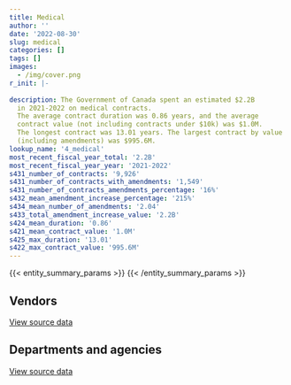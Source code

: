 ```yaml
---
title: Medical
author: ''
date: '2022-08-30'
slug: medical
categories: []
tags: []
images:
  - /img/cover.png
r_init: |-
  
description: The Government of Canada spent an estimated $2.2B
  in 2021-2022 on medical contracts.
  The average contract duration was 0.86 years, and the average
  contract value (not including contracts under $10k) was $1.0M.
  The longest contract was 13.01 years. The largest contract by value
  (including amendments) was $995.6M.
lookup_name: '4_medical'
most_recent_fiscal_year_total: '2.2B'
most_recent_fiscal_year_year: '2021-2022'
s431_number_of_contracts: '9,926'
s431_number_of_contracts_with_amendments: '1,549'
s431_number_of_contracts_amendments_percentage: '16%'
s432_mean_amendment_increase_percentage: '215%'
s434_mean_number_of_amendments: '2.04'
s433_total_amendment_increase_value: '2.2B'
s424_mean_duration: '0.86'
s421_mean_contract_value: '1.0M'
s425_max_duration: '13.01'
s422_max_contract_value: '995.6M'
---
```


<script src="/rmarkdown-libs/htmlwidgets/htmlwidgets.js"></script>
<link href="/rmarkdown-libs/datatables-css/datatables-crosstalk.css" rel="stylesheet" />
<script src="/rmarkdown-libs/datatables-binding/datatables.js"></script>
<script src="/rmarkdown-libs/jquery/jquery-3.6.0.min.js"></script>
<link href="/rmarkdown-libs/dt-core-bootstrap/css/dataTables.bootstrap.min.css" rel="stylesheet" />
<link href="/rmarkdown-libs/dt-core-bootstrap/css/dataTables.bootstrap.extra.css" rel="stylesheet" />
<script src="/rmarkdown-libs/dt-core-bootstrap/js/jquery.dataTables.min.js"></script>
<script src="/rmarkdown-libs/dt-core-bootstrap/js/dataTables.bootstrap.min.js"></script>
<link href="/rmarkdown-libs/crosstalk/css/crosstalk.min.css" rel="stylesheet" />
<script src="/rmarkdown-libs/crosstalk/js/crosstalk.min.js"></script>
<script src="/rmarkdown-libs/htmlwidgets/htmlwidgets.js"></script>
<link href="/rmarkdown-libs/datatables-css/datatables-crosstalk.css" rel="stylesheet" />
<script src="/rmarkdown-libs/datatables-binding/datatables.js"></script>
<script src="/rmarkdown-libs/jquery/jquery-3.6.0.min.js"></script>
<link href="/rmarkdown-libs/dt-core-bootstrap/css/dataTables.bootstrap.min.css" rel="stylesheet" />
<link href="/rmarkdown-libs/dt-core-bootstrap/css/dataTables.bootstrap.extra.css" rel="stylesheet" />
<script src="/rmarkdown-libs/dt-core-bootstrap/js/jquery.dataTables.min.js"></script>
<script src="/rmarkdown-libs/dt-core-bootstrap/js/dataTables.bootstrap.min.js"></script>
<link href="/rmarkdown-libs/crosstalk/css/crosstalk.min.css" rel="stylesheet" />
<script src="/rmarkdown-libs/crosstalk/js/crosstalk.min.js"></script>

{{< entity_summary_params >}}
{{< /entity_summary_params >}}

## Vendors

<div id="htmlwidget-1" style="width:100%;height:auto;" class="datatables html-widget"></div>
<script type="application/json" data-for="htmlwidget-1">{"x":{"style":"bootstrap","filter":"none","vertical":false,"data":[["<a href=\"/vendors/3m_canada_company/\">3M Canada Company<\/a>","<a href=\"/vendors/abbott/\">Abbott<\/a>","<a href=\"/vendors/acklands_grainger/\">Acklands Grainger<\/a>","<a href=\"/vendors/adapt_pharma_canada/\">Adapt Pharma Canada<\/a>","<a href=\"/vendors/adpearl/\">AdPearl<\/a>","<a href=\"/vendors/advanced_paramedic/\">Advanced Paramedic<\/a>","<a href=\"/vendors/agilec/\">Agilec<\/a>","<a href=\"/vendors/agilent/\">Agilent<\/a>","<a href=\"/vendors/aim_health_group/\">AIM Health Group<\/a>","<a href=\"/vendors/alberta_seventh_step_society/\">Alberta Seventh Step Society<\/a>","<a href=\"/vendors/als_canada/\">ALS Canada<\/a>","<a href=\"/vendors/altis_human_resources/\">Altis Human Resources<\/a>","<a href=\"/vendors/amd_medicom/\">AMD Medicom<\/a>","<a href=\"/vendors/amdocs/\">Amdocs<\/a>","<a href=\"/vendors/aon_reed_stenhouse/\">Aon Reed Stenhouse<\/a>","<a href=\"/vendors/apotex/\">Apotex<\/a>","<a href=\"/vendors/apparel_trimmings/\">Apparel Trimmings<\/a>","<a href=\"/vendors/ats_services/\">ATS Services<\/a>","<a href=\"/vendors/b_braun_of_canada/\">B Braun of Canada<\/a>","<a href=\"/vendors/bauer_hockey/\">Bauer Hockey<\/a>","<a href=\"/vendors/bavarian_nordic/\">Bavarian Nordic<\/a>","<a href=\"/vendors/baxter/\">Baxter<\/a>","<a href=\"/vendors/bayshore_healthcare/\">Bayshore Healthcare<\/a>","<a href=\"/vendors/bdo_canada/\">BDO Canada<\/a>","<a href=\"/vendors/beckman_coulter_canada/\">Beckman Coulter Canada<\/a>","<a href=\"/vendors/bio_nuclear_diagnostics/\">Bio Nuclear Diagnostics<\/a>","<a href=\"/vendors/biomerieux_canada/\">Biomerieux Canada<\/a>","<a href=\"/vendors/bomimed/\">BOMImed<\/a>","<a href=\"/vendors/breton_michel_md/\">Breton Michel MD<\/a>","<a href=\"/vendors/bruker/\">Bruker<\/a>","<a href=\"/vendors/bureau_nathalie/\">Bureau Nathalie<\/a>","<a href=\"/vendors/bureau_veritas/\">Bureau Veritas<\/a>","<a href=\"/vendors/cae/\">CAE<\/a>","<a href=\"/vendors/calian/\">Calian<\/a>","<a href=\"/vendors/calko_group/\">Calko Group<\/a>","<a href=\"/vendors/campbell_drug_stores/\">Campbell Drug Stores<\/a>","<a href=\"/vendors/canadian_corps_of_commissionaires/\">Canadian Corps of Commissionaires<\/a>","<a href=\"/vendors/canadian_emergency_ventilators/\">Canadian Emergency Ventilators<\/a>","<a href=\"/vendors/canadian_red_cross/\">Canadian Red Cross<\/a>","<a href=\"/vendors/canadian_veterans_vr_service/\">Canadian Veterans VR Service<\/a>","<a href=\"/vendors/carahsoft_technology/\">Carahsoft Technology<\/a>","<a href=\"/vendors/catholic_social_services/\">Catholic Social Services<\/a>","<a href=\"/vendors/cdw_canada/\">CDW Canada<\/a>","<a href=\"/vendors/cepheid/\">Cepheid<\/a>","<a href=\"/vendors/cgi/\">CGI<\/a>","<a href=\"/vendors/charron_human_resources/\">Charron Human Resources<\/a>","<a href=\"/vendors/circle_of_eagles_lodge_society/\">Circle of Eagles Lodge Society<\/a>","<a href=\"/vendors/cision_canada/\">Cision Canada<\/a>","<a href=\"/vendors/concept_controls/\">Concept Controls<\/a>","<a href=\"/vendors/confection_aventure/\">Confection Aventure<\/a>","<a href=\"/vendors/connective_support_society/\">Connective Support Society<\/a>","<a href=\"/vendors/corbel_management/\">Corbel Management<\/a>","<a href=\"/vendors/crc_cure_labelle/\">CRC Cure Labelle<\/a>","<a href=\"/vendors/ctoms/\">CTOMS<\/a>","<a href=\"/vendors/d_mark_biosciences/\">D Mark Biosciences<\/a>","<a href=\"/vendors/dalhousie_university/\">Dalhousie University<\/a>","<a href=\"/vendors/dasco_equipment/\">DASCO Equipment<\/a>","<a href=\"/vendors/dismas_society/\">Dismas Society<\/a>","<a href=\"/vendors/dr_mandeep_saini/\">Dr Mandeep Saini<\/a>","<a href=\"/vendors/dr_s_iskander/\">Dr S Iskander<\/a>","<a href=\"/vendors/draeger/\">Draeger<\/a>","<a href=\"/vendors/dynacare/\">Dynacare<\/a>","<a href=\"/vendors/ekos_research_associates/\">Ekos Research Associates<\/a>","<a href=\"/vendors/elizabeth_fry_society/\">Elizabeth Fry Society<\/a>","<a href=\"/vendors/emergent_biosolutions/\">Emergent Biosolutions<\/a>","<a href=\"/vendors/esbe_scientific_industries/\">ESBE Scientific Industries<\/a>","<a href=\"/vendors/excel_human_resources/\">Excel Human Resources<\/a>","<a href=\"/vendors/express_scripts_canada/\">Express Scripts Canada<\/a>","<a href=\"/vendors/felix_technology/\">Felix Technology<\/a>","<a href=\"/vendors/fisher_paykel_healthcare/\">Fisher Paykel Healthcare<\/a>","<a href=\"/vendors/fluid_energy_group/\">Fluid Energy Group<\/a>","<a href=\"/vendors/fondation_carrefour_nouveau_monde/\">Fondation Carrefour Nouveau Monde<\/a>","<a href=\"/vendors/fresenius_kabi_canada/\">Fresenius Kabi Canada<\/a>","<a href=\"/vendors/fti_professional_grade/\">FTI Professional Grade<\/a>","<a href=\"/vendors/g4s_security_services/\">G4S Security Services<\/a>","<a href=\"/vendors/galenvs_sciences/\">Galenvs Sciences<\/a>","<a href=\"/vendors/gamble_technologies/\">Gamble Technologies<\/a>","<a href=\"/vendors/general_electric_canada/\">General Electric Canada<\/a>","<a href=\"/vendors/general_motors/\">General Motors<\/a>","<a href=\"/vendors/genome_quebec/\">Genome Quebec<\/a>","<a href=\"/vendors/george_courey/\">George Courey<\/a>","<a href=\"/vendors/getinge_canada/\">Getinge Canada<\/a>","<a href=\"/vendors/glaxosmithkline/\">GlaxoSmithKline<\/a>","<a href=\"/vendors/global_life_sciences_solutions/\">Global Life Sciences Solutions<\/a>","<a href=\"/vendors/global_upholstery/\">Global Upholstery<\/a>","<a href=\"/vendors/grand_toy/\">Grand Toy<\/a>","<a href=\"/vendors/greg_van_wyk_professional/\">Greg Van Wyk Professional<\/a>","<a href=\"/vendors/hewlett_packard/\">Hewlett Packard<\/a>","<a href=\"/vendors/hoskin_scientific/\">Hoskin Scientific<\/a>","<a href=\"/vendors/house_of_hope/\">House of Hope<\/a>","<a href=\"/vendors/hubspoke/\">HubSpoke<\/a>","<a href=\"/vendors/icu_medical_canada/\">ICU Medical Canada<\/a>","<a href=\"/vendors/illumina_canada/\">Illumina Canada<\/a>","<a href=\"/vendors/indivior_uk/\">Indivior UK<\/a>","<a href=\"/vendors/info_tech_research_group/\">Info Tech Research Group<\/a>","<a href=\"/vendors/inksmith/\">Inksmith<\/a>","<a href=\"/vendors/innovasea_marine_systems_canada/\">Innovasea Marine Systems Canada<\/a>","<a href=\"/vendors/inter_medico/\">Inter Medico<\/a>","<a href=\"/vendors/isoplex/\">Isoplex<\/a>","<a href=\"/vendors/j_sterling_industries/\">J Sterling Industries<\/a>","<a href=\"/vendors/jasco_applied_sciences_canada/\">JASCO Applied Sciences Canada<\/a>","<a href=\"/vendors/john_howard_society/\">John Howard Society<\/a>","<a href=\"/vendors/john_wiley_sons/\">John Wiley Sons<\/a>","<a href=\"/vendors/joseph_ribkoff/\">Joseph Ribkoff<\/a>","<a href=\"/vendors/kinghaven_peardonville_house_society/\">Kinghaven Peardonville House Society<\/a>","<a href=\"/vendors/l_agence/\">L Agence<\/a>","<a href=\"/vendors/laboratoires_omega/\">Laboratoires Omega<\/a>","<a href=\"/vendors/larch_half_way_house_of_sudbury/\">Larch Half Way House of Sudbury<\/a>","<a href=\"/vendors/lesage_david_dr/\">Lesage David Dr<\/a>","<a href=\"/vendors/levitt_safety/\">Levitt Safety<\/a>","<a href=\"/vendors/life_technologies/\">Life Technologies<\/a>","<a href=\"/vendors/lifelabs/\">LifeLabs<\/a>","<a href=\"/vendors/lifespeak/\">LifeSpeak<\/a>","<a href=\"/vendors/logistik_unicorp/\">Logistik Unicorp<\/a>","<a href=\"/vendors/luminultra_technologies/\">LuminUltra Technologies<\/a>","<a href=\"/vendors/m_d_charlton/\">M D Charlton<\/a>","<a href=\"/vendors/maison_charlemagne/\">Maison Charlemagne<\/a>","<a href=\"/vendors/maison_cross_roads_de_la_societe/\">Maison Cross Roads de la Societe<\/a>","<a href=\"/vendors/maison_decision_house/\">Maison Decision House<\/a>","<a href=\"/vendors/maison_jeun_aide/\">Maison Jeun Aide<\/a>","<a href=\"/vendors/maison_joins_toi/\">Maison Joins Toi<\/a>","<a href=\"/vendors/maison_painchaud/\">Maison Painchaud<\/a>","<a href=\"/vendors/mckesson_canada/\">McKesson Canada<\/a>","<a href=\"/vendors/medavie/\">Medavie<\/a>","<a href=\"/vendors/medtronic_canada/\">Medtronic Canada<\/a>","<a href=\"/vendors/meewasinota_crf/\">Meewasinota CRF<\/a>","<a href=\"/vendors/mega_tech/\">Mega Tech<\/a>","<a href=\"/vendors/merck_frosst/\">Merck Frosst<\/a>","<a href=\"/vendors/meridian_medical_technologies/\">Meridian Medical Technologies<\/a>","<a href=\"/vendors/micronostyx/\">Micronostyx<\/a>","<a href=\"/vendors/microsoft_canada/\">Microsoft Canada<\/a>","<a href=\"/vendors/ministry_of_finance/\">Ministry of Finance<\/a>","<a href=\"/vendors/mnp/\">MNP<\/a>","<a href=\"/vendors/momentum_solutions/\">Momentum Solutions<\/a>","<a href=\"/vendors/morneau_shepell/\">Morneau Shepell<\/a>","<a href=\"/vendors/mufactor/\">Mufactor<\/a>","<a href=\"/vendors/murrays_windermere_gardens/\">Murray’s Windermere Gardens<\/a>","<a href=\"/vendors/mustang_survival/\">Mustang Survival<\/a>","<a href=\"/vendors/natco_pharma_canada/\">Natco Pharma Canada<\/a>","<a href=\"/vendors/native_clan_organization/\">Native Clan Organization<\/a>","<a href=\"/vendors/nav_canada/\">NAV Canada<\/a>","<a href=\"/vendors/neuroscope/\">Neuroscope<\/a>","<a href=\"/vendors/okanagan_halfway_house_society_crf/\">Okanagan Halfway House Society CRF<\/a>","<a href=\"/vendors/ontario_dental_association/\">Ontario Dental Association<\/a>","<a href=\"/vendors/peerless_garments/\">Peerless Garments<\/a>","<a href=\"/vendors/phoenix_drug_alcohol_recovery/\">Phoenix Drug Alcohol Recovery<\/a>","<a href=\"/vendors/precision_adm/\">Precision ADM<\/a>","<a href=\"/vendors/primed_medical_products/\">PRIMED Medical Products<\/a>","<a href=\"/vendors/prince_george_activator/\">Prince George Activator<\/a>","<a href=\"/vendors/proline_advantage/\">Proline Advantage<\/a>","<a href=\"/vendors/promaxis/\">Promaxis<\/a>","<a href=\"/vendors/qiagen/\">QIAGEN<\/a>","<a href=\"/vendors/qmr/\">QMR<\/a>","<a href=\"/vendors/quartz_nature/\">Quartz Nature<\/a>","<a href=\"/vendors/queen_s_university/\">Queen’s University<\/a>","<a href=\"/vendors/r_lamba_forensic_psych_service/\">R Lamba Forensic Psych Service<\/a>","<a href=\"/vendors/rampart_international/\">Rampart International<\/a>","<a href=\"/vendors/reactor_engineering_group/\">Reactor Engineering Group<\/a>","<a href=\"/vendors/redacted/\">Redacted<\/a>","<a href=\"/vendors/residence_carpediem/\">Residence Carpediem<\/a>","<a href=\"/vendors/revision_military/\">Revision Military<\/a>","<a href=\"/vendors/risk_sciences_international/\">Risk Sciences International<\/a>","<a href=\"/vendors/roche_diagnostics/\">Roche Diagnostics<\/a>","<a href=\"/vendors/roudel_medical_and_surgical/\">Roudel Medical and Surgical<\/a>","<a href=\"/vendors/salvation_army/\">Salvation Army<\/a>","<a href=\"/vendors/samson_associes/\">Samson Associes<\/a>","<a href=\"/vendors/securiguard_services/\">Securiguard Services<\/a>","<a href=\"/vendors/seqirus_canada/\">Seqirus Canada<\/a>","<a href=\"/vendors/services_d_aide_en_prevention_de_la_criminalite/\">Services D’Aide En Prevention De La Criminalite<\/a>","<a href=\"/vendors/sgs_axys_analytical_services/\">SGS Axys Analytical Services<\/a>","<a href=\"/vendors/sharp_electronics/\">Sharp Electronics<\/a>","<a href=\"/vendors/shelter_nova_scotia/\">Shelter Nova Scotia<\/a>","<a href=\"/vendors/siemens/\">Siemens<\/a>","<a href=\"/vendors/smiths_medical_canada/\">Smiths Medical Canada<\/a>","<a href=\"/vendors/societe_elizabeth_fry_du_quebec/\">Societe Elizabeth Fry Du Quebec<\/a>","<a href=\"/vendors/societe_emmanuel_gregoire/\">Societe Emmanuel Gregoire<\/a>","<a href=\"/vendors/st_leonard_s_community_services/\">St Leonard’s Community Services<\/a>","<a href=\"/vendors/st_leonard_s_society_hamilton/\">St Leonard’s Society Hamilton<\/a>","<a href=\"/vendors/st_leonards_house_windsor/\">St Leonard’s House Windsor<\/a>","<a href=\"/vendors/st_leonards_place_peel/\">St Leonard’s Place Peel<\/a>","<a href=\"/vendors/st_ops_tactical_training_canada/\">St Ops Tactical Training Canada<\/a>","<a href=\"/vendors/stanfields/\">Stanfields<\/a>","<a href=\"/vendors/steris_canada/\">STERIS Canada<\/a>","<a href=\"/vendors/stryker_canada/\">Stryker Canada<\/a>","<a href=\"/vendors/supermax_healthcare_canada/\">Supermax Healthcare Canada<\/a>","<a href=\"/vendors/switch_health_holdings/\">Switch Health Holdings<\/a>","<a href=\"/vendors/tenaquip/\">Tenaquip<\/a>","<a href=\"/vendors/the_right_door_consulting/\">The Right Door Consulting<\/a>","<a href=\"/vendors/the_stevens_company/\">The Stevens Company<\/a>","<a href=\"/vendors/thermo_fisher_scientific/\">Thermo Fisher Scientific<\/a>","<a href=\"/vendors/thornhill_medical/\">Thornhill Medical<\/a>","<a href=\"/vendors/toronto_stamp/\">Toronto Stamp<\/a>","<a href=\"/vendors/triplewell_canada/\">Triplewell Canada<\/a>","<a href=\"/vendors/trudell_healthcare_solutions/\">Trudell Healthcare Solutions<\/a>","<a href=\"/vendors/tyr_tactical/\">TYR Tactical<\/a>","<a href=\"/vendors/unisync_group/\">Unisync Group<\/a>","<a href=\"/vendors/united_church_halfway_homes/\">United Church Halfway Homes<\/a>","<a href=\"/vendors/united_states_department_of_the_air_force/\">United States Department of the Air Force<\/a>","<a href=\"/vendors/university_of_guelph/\">University of Guelph<\/a>","<a href=\"/vendors/university_of_ottawa/\">University of Ottawa<\/a>","<a href=\"/vendors/university_of_regina/\">University of Regina<\/a>","<a href=\"/vendors/university_of_saskatchewan/\">University of Saskatchewan<\/a>","<a href=\"/vendors/university_of_toronto/\">University of Toronto<\/a>","<a href=\"/vendors/vanrx_pharmasystems/\">Vanrx Pharmasystems<\/a>","<a href=\"/vendors/via_travail/\">Via Travail<\/a>","<a href=\"/vendors/virtual_possibilities_division/\">Virtual Possibilities Division<\/a>","<a href=\"/vendors/visiontec/\">Visiontec<\/a>","<a href=\"/vendors/vwr_international/\">VWR International<\/a>","<a href=\"/vendors/waters/\">Waters<\/a>","<a href=\"/vendors/wazana_clothing/\">Wazana Clothing<\/a>","<a href=\"/vendors/wcg_international_consultants/\">WCG International Consultants<\/a>","<a href=\"/vendors/westcoast_genesis_society/\">Westcoast Genesis Society<\/a>","<a href=\"/vendors/westcomb_outerwear/\">Westcomb Outerwear<\/a>","<a href=\"/vendors/william_j_barker_clinical/\">William J Barker Clinical<\/a>","<a href=\"/vendors/woolly_mammoth_outerwear/\">Woolly Mammoth Outerwear<\/a>","<a href=\"/vendors/workplace_health_and_cost_solutions/\">Workplace Health and Cost Solutions<\/a>","<a href=\"/vendors/zoll_medical_canada/\">ZOLL Medical Canada<\/a>"],[22268.86,20123.36,144787.78,74592.18,null,1181651.36,null,193201.05,2236337.65,1189554.54,1841204.32,131893.28,null,353944.5,null,17600,null,null,null,null,4406958.04,null,225549.35,null,20144.48,null,10080.2,null,2775214.31,null,841845.83,547483.63,null,236247394.78,null,null,134500.66,null,null,6136971.47,null,1819221.32,null,null,null,null,1650465.25,null,11554.25,null,null,9896279.28,1021687.89,321031.2,14686.31,null,null,986233.4,666058.39,1366709.27,null,2613632.5,null,1242235.74,1775057.92,null,null,43030073.14,210753.33,null,null,1701485.13,43226.43,null,8455498.56,null,null,null,null,null,null,null,657168.78,null,null,null,1182906.88,null,null,1706232.96,null,null,1789028.77,2388367.37,null,null,null,90648.9,null,null,null,22587494.79,24723.17,null,1216497.91,null,null,1154352.33,983249.47,17315.83,222287.99,186446.11,1231918.84,null,null,null,1651841.33,1407713.33,847930.4,1468025.33,1510995.11,1311612.1,41140694.85,5449607.46,null,1725361.78,68796,4160290.4,88511.29,null,null,2453758.97,93613.29,null,619590.81,null,1550238.13,null,null,1589579.4,5798.89,911247.92,1638278,239334.06,6323625,1366296.69,null,null,1962209.8,null,null,51064.14,null,null,2631173.7,666058.39,491591.99,null,null,1909987.39,599305.58,null,null,null,20597962.65,null,5234097.13,null,1548426.75,null,8440.01,1478834.83,null,null,1315673.98,3459702.21,2803518.98,2543254.05,1152957.69,3409157.33,11449.83,null,null,14947.3,null,null,22050.67,null,99879.45,569000.55,null,null,null,null,null,null,1193272.14,60995.83,251538.57,440465.48,null,347278.99,null,null,1280758.65,null,null,null,47068.91,null,43838950.46,2385937.23,null,1403159.08,null,1488877.31,null],[null,130082.4,690702.59,382841.48,null,3574251.23,null,null,2215930.01,1304192,2300495.93,132254.64,170389.69,null,14494.77,null,4639826.61,502.37,null,null,null,null,543276.38,null,81627.33,253186.29,null,78618.01,2929718.59,null,844152.26,536085.85,null,238839779.02,null,1790850.95,null,null,1477710.08,null,null,2168221.16,21322.82,null,null,23730,1750644.58,null,null,null,null,9923392.38,1024487.03,211037.4,null,null,null,988935.41,667883.21,1203542.46,404949.18,2362913.56,26549.65,1245639.12,1880822.62,1586987.52,18348.38,35859365.92,34054.79,null,null,1653614.05,43344.86,null,null,null,null,null,null,null,null,null,2949544.06,null,null,97455.47,1041093.47,null,null,1710907.58,null,null,1987937.69,2709068.47,null,null,null,29536.5,null,null,null,25465445.13,null,null,1219830.78,2620306.73,null,1157514.94,1232774.87,51466.91,283935.47,25740.61,1235293.97,null,null,null,1655325.69,1922587.73,1099382.28,1904329.07,1515134.83,1315205.56,42365899.19,5464537.89,1017696.92,1962381.93,1356.35,3622150.86,153105.68,null,null,3053277.1,null,12430.45,1470639.58,null,1889847.22,null,571937.81,1642097.75,null,913744.49,1691578.62,687981.02,null,2089357.58,null,null,2100000,null,8187.37,45753.75,4312.17,null,null,667883.21,19400.53,null,339775.2,2325949.29,null,null,62853.13,null,21723060.04,33900,5248437.13,9698666.1,1552669.02,null,8463.13,1482886.44,87004.42,null,1319278.57,3527479.72,2811199.86,2934191.97,1267736.87,3192527.53,null,null,null,null,null,null,37755.36,null,476008.9,232039.39,5345363.17,null,null,null,null,null,1309853.79,45955.76,264611.4,427928.32,null,261648.55,null,null,1359626.51,null,23996.68,71051.73,null,null,61726288.95,2443273.14,null,1407003.35,null,1430719.2,474127.69],[0,4752139.73,2501820.9,222879.2,2784320,5244366.75,19631.01,31207.76,2172619.71,1300628.63,2219026.31,77329.21,18850771.85,null,62242.25,1996071.27,5243147.71,9650.81,3993774.25,7345000,null,12983229.65,21220628.43,null,49701.66,51567670.28,33267481.4,7121983.94,2921713.9,null,865155.77,182145.89,282500000,240769278.13,17514455.97,163415149.05,null,169500000,19267369.99,null,null,2450340.12,null,null,null,14690,1745861.4,null,null,8102377.25,1550035.25,9896279.28,1021687.89,2971049.99,3368487.02,80000,null,986233.4,666058.39,697230.18,10557603.62,2721547.39,26992.15,1242235.74,3217545.19,51097451.68,null,5175172.55,null,6448443.7,74641995.15,null,1348895,237300000,null,4188092.29,43168.26,19968.23,9381476.71,80709.12,39664078.02,6595556.65,4217728.38,152613.41,null,2335807.43,1022420.87,7566480,null,1706232.96,null,6439913.22,1185167.39,6123217.13,null,56529832,null,140046.22,113565000,27792616.91,null,26041160.55,null,26324893.09,1367229.19,3427999.84,305966.33,1154352.33,1194171,57545.06,28349355.83,105001.05,1231918.84,56346475.27,102986210.97,null,1650802.94,1917334.76,1096378.5,1899125.98,1510995.11,1291721.08,36952265.26,7067559.96,17829990.95,1957020.23,20345.26,1352367.39,5018568.92,9990764.07,null,2715397.92,31586.75,283569.55,1744468.35,256160830,1884683.71,12320236.52,7975341.26,1637611.15,null,985833.12,1686956.82,1257953.53,null,2083648.96,12474475,47675313.68,2100000,373182500,81714.08,5131369.16,118301.63,4698041.71,50642.88,666058.39,null,10689319.15,62708121.82,2319594.24,null,null,38004844.88,48540881.83,21930516.62,null,5234097.13,9679988.22,1548426.75,36907.5,8440.01,1478834.83,10948.15,5773417.99,1315673.98,3517841.79,2803518.98,2926175.05,1264273.1,3183804.78,null,17639063.76,null,42555713.04,69305076.93,51683366.19,1712559.07,null,108492578.51,558374.98,195105755.77,27177969,6693622.09,8231263.87,null,24814.8,1306274.96,null,281275.71,426759.12,24950,null,72644.94,7412039.8,1355911.69,172977959.2,null,66529.74,21741.2,62951295.28,61557637.89,2436597.53,6623720.17,1403159.08,33625034.35,1313448.78,223061.26],[0,39180811.13,531409.59,10396,4619440,4031634.03,84880.79,43595.97,2863683.65,1300628.63,2077941.7,163059,18537554.91,null,62242.25,9255843.35,632050.68,9650.81,964482.9,null,null,2729371.31,16461783.47,19450.13,null,16492961.69,7339211.29,5370267.05,1464859.3,31797.99,936380.61,240000.72,null,242405715.04,3566730.55,null,null,null,75137406.1,null,13332.55,2450340.12,null,40505521.81,10576.8,2402.53,1745861.4,3318.26,null,6982342.75,3764778.25,9896279.28,1091180.57,221446.92,49497.95,null,21114,1247800.37,501824.82,609111.32,18136.09,81741505.55,null,1242235.74,9305787.92,40784.12,null,null,33064.5,2831888.95,31515509.07,null,5198335.13,null,11696.49,7254282.71,48279.25,6591627.85,1489123.29,null,null,7203456.92,202565.52,null,13046.23,null,879649.74,null,24907.35,1818556.99,99666,null,8810508.21,4422473.89,833.92,null,69718.75,433621.91,null,21047625.09,179338.9,26312381.78,null,22723441.92,1367229.19,3427999.84,6033469.6,1154352.33,817456.84,103930.86,9280581.96,86669579.84,1231918.84,60112566.19,135495.1,12686.63,3645795.14,1845345.04,1096378.5,1899125.98,1510995.11,1291721.08,30442802.56,6556563.27,7615.15,1971522.44,null,1072371.41,12352651.5,10682874.68,11388.1,1738847.21,43981.25,null,2089781.39,null,1884683.71,11331793.48,539347.18,1637611.15,null,327995.16,1686956.82,2037469.98,null,2699350.6,5808725,19514486.32,2160000,null,145555.12,null,345215.24,3173974.61,null,501824.82,10583.87,37618180.85,null,2319594.24,null,39776,83270339.86,13716468.17,22040067.5,null,5234097.13,9679988.22,1548426.75,null,8440.01,1563934.61,null,null,1249479.37,3360829.88,2899815.01,2926175.05,1264273.1,3397281.73,10941.39,10407536.24,41603.13,9791.5,104339933.88,471630593.47,912447.66,13732.47,552020.22,392874.66,null,null,3883471.71,10150038.22,36148.14,null,1306274.96,null,281275.71,420101.66,null,null,38485.06,3706019.9,1355911.69,null,null,154005.94,27594.42,36540694.39,127373772.12,2929876.9,5133886.45,null,36018161.52,1367684.08,22084.55]],"container":"<table class=\"table table-striped table-hover row-border order-column display\">\n  <thead>\n    <tr>\n      <th>Vendor<\/th>\n      <th>2018-2019<\/th>\n      <th>2019-2020<\/th>\n      <th>2020-2021<\/th>\n      <th>2021-2022<\/th>\n    <\/tr>\n  <\/thead>\n<\/table>","options":{"order":[[4,"desc"]],"pageLength":10,"autoWidth":true,"columnDefs":[{"targets":1,"render":"function(data, type, row, meta) {\n    return type !== 'display' ? data : DTWidget.formatCurrency(data, \"$\", 2, 3, \",\", \".\", true, null);\n  }"},{"targets":2,"render":"function(data, type, row, meta) {\n    return type !== 'display' ? data : DTWidget.formatCurrency(data, \"$\", 2, 3, \",\", \".\", true, null);\n  }"},{"targets":3,"render":"function(data, type, row, meta) {\n    return type !== 'display' ? data : DTWidget.formatCurrency(data, \"$\", 2, 3, \",\", \".\", true, null);\n  }"},{"targets":4,"render":"function(data, type, row, meta) {\n    return type !== 'display' ? data : DTWidget.formatCurrency(data, \"$\", 2, 3, \",\", \".\", true, null);\n  }"},{"width":"16%","targets":[1,2,3,4]},{"className":"dt-right","targets":[1,2,3,4]}],"orderClasses":false}},"evals":["options.columnDefs.0.render","options.columnDefs.1.render","options.columnDefs.2.render","options.columnDefs.3.render"],"jsHooks":[]}</script>
<p class="text-right">
<a href="https://github.com/GoC-Spending/contracts-data/tree/main/data/out/categories/4_medical/summary_by_fiscal_year_by_vendor.csv" class="source-data-link btn btn-link">View source data</a>
</p>

## Departments and agencies

<div id="htmlwidget-2" style="width:100%;height:auto;" class="datatables html-widget"></div>
<script type="application/json" data-for="htmlwidget-2">{"x":{"style":"bootstrap","filter":"none","vertical":false,"data":[["<a href=\"/departments/aafc-aac/\">Agriculture and Agri-Food Canada<\/a>","<a href=\"/departments/aandc-aadnc/\">Crown-Indigenous Relations and Northern Affairs Canada<\/a>","<a href=\"/departments/cas-satj/\">Courts Administration Service<\/a>","<a href=\"/departments/cbsa-asfc/\">Canada Border Services Agency<\/a>","<a href=\"/departments/cer-rec/\">Canada Energy Regulator<\/a>","<a href=\"/departments/cfia-acia/\">Canadian Food Inspection Agency<\/a>","<a href=\"/departments/cic/\">Immigration, Refugees and Citizenship Canada<\/a>","<a href=\"/departments/cihr-irsc/\">Canadian Institutes of Health Research<\/a>","<a href=\"/departments/cnsc-ccsn/\">Canadian Nuclear Safety Commission<\/a>","<a href=\"/departments/cra-arc/\">Canada Revenue Agency<\/a>","<a href=\"/departments/crtc/\">Canadian Radio-television and Telecommunications Commission<\/a>","<a href=\"/departments/csa-asc/\">Canadian Space Agency<\/a>","<a href=\"/departments/csc-scc/\">Correctional Service of Canada<\/a>","<a href=\"/departments/dfatd-maecd/\">Global Affairs Canada<\/a>","<a href=\"/departments/dfo-mpo/\">Fisheries and Oceans Canada<\/a>","<a href=\"/departments/dnd-mdn/\">National Defence<\/a>","<a href=\"/departments/ec/\">Environment and Climate Change Canada<\/a>","<a href=\"/departments/elections/\">Elections Canada<\/a>","<a href=\"/departments/esdc-edsc/\">Employment and Social Development Canada<\/a>","<a href=\"/departments/fin/\">Department of Finance Canada<\/a>","<a href=\"/departments/hc-sc/\">Health Canada<\/a>","<a href=\"/departments/ic/\">Innovation, Science and Economic Development Canada<\/a>","<a href=\"/departments/isc-sac/\">Indigenous Services Canada<\/a>","<a href=\"/departments/jus/\">Department of Justice Canada<\/a>","<a href=\"/departments/nrc-cnrc/\">National Research Council Canada<\/a>","<a href=\"/departments/nrcan-rncan/\">Natural Resources Canada<\/a>","<a href=\"/departments/nserc-crsng/\">Natural Sciences and Engineering Research Council of Canada<\/a>","<a href=\"/departments/nsira-ossnr/\">National Security and Intelligence Review Agency<\/a>","<a href=\"/departments/oag-bvg/\">Office of the Auditor General of Canada<\/a>","<a href=\"/departments/oic-ci/\">Office of the Information Commissioner of Canada<\/a>","<a href=\"/departments/opc-cpvp/\">Office of the Privacy Commissioner of Canada<\/a>","<a href=\"/departments/osfi-bsif/\">Office of the Superintendent of Financial Institutions Canada<\/a>","<a href=\"/departments/osgg-bsgg/\">Office of the Secretary to the Governor General<\/a>","<a href=\"/departments/pc/\">Parks Canada<\/a>","<a href=\"/departments/phac-aspc/\">Public Health Agency of Canada<\/a>","<a href=\"/departments/ppsc-sppc/\">Public Prosecution Service of Canada<\/a>","<a href=\"/departments/ps-sp/\">Public Safety Canada<\/a>","<a href=\"/departments/pwgsc-tpsgc/\">Public Services and Procurement Canada<\/a>","<a href=\"/departments/rcmp-grc/\">Royal Canadian Mounted Police<\/a>","<a href=\"/departments/ssc-spc/\">Shared Services Canada<\/a>","<a href=\"/departments/statcan/\">Statistics Canada<\/a>","<a href=\"/departments/tbs-sct/\">Treasury Board of Canada Secretariat<\/a>","<a href=\"/departments/tc/\">Transport Canada<\/a>","<a href=\"/departments/vac-acc/\">Veterans Affairs Canada<\/a>","<a href=\"/departments/wage/\">Department for Women and Gender Equality<\/a>"],[49432.2,756000.62,103825.49,29349251,7020.21,1208212.18,5449607.46,13541.45,37310.85,922202.58,null,76364.42,239357650.66,100628.76,704789.47,237242563.13,89342.48,null,965896.56,10473.47,28656119.05,5491.44,38247096.38,338172.2,160791.35,19078.64,23429.03,null,null,null,null,null,2178.28,159188.19,12689580.09,null,null,19982.81,4823115.23,49369.04,178482.5,null,637365.27,58695301.03,null],[419790,462649.04,33787,25798737.68,40612.44,1610887.85,5464537.89,13578.55,33820.34,806517.9,null,123588.24,242652853.74,1511388.55,1053014.74,233270123.4,55132.45,null,775851.34,10502.16,18542504.31,6611.4,45592330.84,190440.97,449174.57,52965.12,null,null,null,null,null,null,2184.25,126806.31,34879043.78,205.99,null,12072.38,5251180.72,52436.64,373029,26642.34,615660.07,69543329.99,null],[955871.97,459292.99,14351,26130969.54,89381.18,1927715.3,7067559.96,12486.5,59837.76,762280.57,null,166681.94,239218997.92,418060.53,736450.4,247544667.05,27485.81,56936.65,725806.37,null,7842242.07,6593.34,63535915.71,172820.28,360712.72,42566.18,null,null,16950,7157.66,24860,null,2178.28,141112.08,3464398021.36,29344.01,6009.6,null,6844771.84,8739.44,340737.98,89414.83,991271.3,69360050.98,10922.62],[966375.52,null,null,25853118.46,89819.23,2918676.91,7019815.84,12486.5,40832.94,1614131.32,6871.26,148869.6,232614228.06,452454.43,983009.32,235020095.25,36962.9,3830699.54,969226.94,null,31819145.11,81096.68,54895591.47,111460.8,2359487.55,128240.16,null,1694.89,16950,17791.91,null,465.16,2178.28,227119.18,1484678180.08,83283.99,8501.96,67338.87,5600768.64,10186.54,1548096.9,83796.85,1003050.7,135058720.54,null]],"container":"<table class=\"table table-striped table-hover row-border order-column display\">\n  <thead>\n    <tr>\n      <th>Department<\/th>\n      <th>2018-2019<\/th>\n      <th>2019-2020<\/th>\n      <th>2020-2021<\/th>\n      <th>2021-2022<\/th>\n    <\/tr>\n  <\/thead>\n<\/table>","options":{"order":[[4,"desc"]],"pageLength":10,"autoWidth":true,"columnDefs":[{"targets":1,"render":"function(data, type, row, meta) {\n    return type !== 'display' ? data : DTWidget.formatCurrency(data, \"$\", 2, 3, \",\", \".\", true, null);\n  }"},{"targets":2,"render":"function(data, type, row, meta) {\n    return type !== 'display' ? data : DTWidget.formatCurrency(data, \"$\", 2, 3, \",\", \".\", true, null);\n  }"},{"targets":3,"render":"function(data, type, row, meta) {\n    return type !== 'display' ? data : DTWidget.formatCurrency(data, \"$\", 2, 3, \",\", \".\", true, null);\n  }"},{"targets":4,"render":"function(data, type, row, meta) {\n    return type !== 'display' ? data : DTWidget.formatCurrency(data, \"$\", 2, 3, \",\", \".\", true, null);\n  }"},{"width":"16%","targets":[1,2,3,4]},{"className":"dt-right","targets":[1,2,3,4]}],"orderClasses":false}},"evals":["options.columnDefs.0.render","options.columnDefs.1.render","options.columnDefs.2.render","options.columnDefs.3.render"],"jsHooks":[]}</script>
<p class="text-right">
<a href="https://github.com/GoC-Spending/contracts-data/tree/main/data/out/categories/4_medical/summary_by_fiscal_year_by_category.csv" class="source-data-link btn btn-link">View source data</a>
</p>
